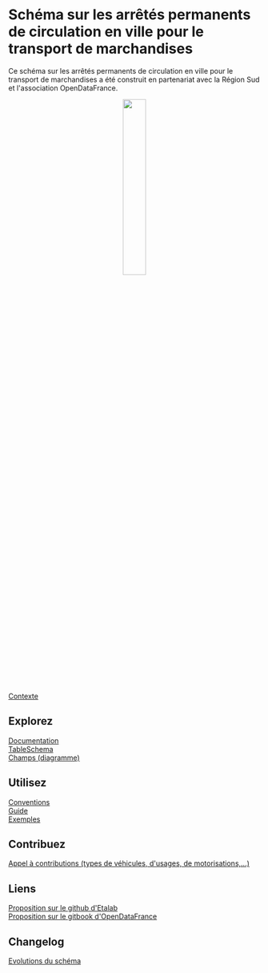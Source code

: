# Schéma sur les arrêtés permanents de circulation en ville pour le transport de marchandises

Ce schéma sur les arrêtés permanents de circulation en ville pour le transport de marchandises a été construit en partenariat avec la Région Sud et l'association OpenDataFrance.
<br>
<p align=center>
<img src=https://gblobscdn.gitbook.com/spaces%2F-M8umwbbnQtktzDT0-5_%2Favatar-rectangle-1591200295956.png?alt=media width='30%'>
</p>

[Contexte](CONTEXTE.md)

## Explorez
[Documentation](schema-page.md)  
[TableSchema](schema.json)  
[Champs (diagramme)](https://raw.githubusercontent.com/CEREMA/schema-arrete-circulation/master/arrete-permanent-circulation.png) 

## Utilisez
[Conventions](A-PROPOS.md)  
[Guide](GUIDE.md)  
[Exemples](EXEMPLES.md)

<!--
## Assistant
[Un assistant en ligne a été développé afin d'aider au remplissage de certains champs
](https://cerema-med.shinyapps.io/assistant-arretes-alpha/)  
_Ce dernier est encore en phase de Preuve de Concept_
-->

## Contribuez
[Appel à contributions (types de véhicules, d'usages, de motorisations,...)](https://forms.gle/vUALzEDQqRsY2NgG9)

## Liens
[Proposition sur le github d'Etalab](https://github.com/etalab/schema.data.gouv.fr/issues/157)  
[Proposition sur le gitbook d'OpenDataFrance](https://opendatafrance.gitbook.io/fablog/territoires/chantiers/partage-des-donnees/standardisation/arretes-de-circulation)  
## Changelog
[Evolutions du schéma](CHANGELOG.md)
